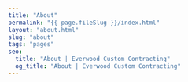 ```yaml
---
title: "About"
permalink: "{{ page.fileSlug }}/index.html"
layout: "about.html"
slug: "about"
tags: "pages"
seo:
  title: "About | Everwood Custom Contracting"
  og_title: "About | Everwood Custom Contracting"
---
```



